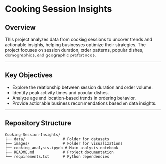 # Cooking Session Insights

## Overview
This project analyzes data from cooking sessions to uncover trends and actionable insights, helping businesses optimize their strategies. The project focuses on session duration, order patterns, popular dishes, demographics, and geographic preferences.

---

## Key Objectives
- Explore the relationship between session duration and order volume.
- Identify peak activity times and popular dishes.
- Analyze age and location-based trends in ordering behavior.
- Provide actionable business recommendations based on data insights.

---

## Repository Structure

```plaintext
Cooking-Session-Insights/
├── data/                 # Folder for datasets
├── images/               # Folder for visualizations
├── cooking_analysis.ipynb # Main analysis notebook
├── README.md             # Project documentation
└── requirements.txt      # Python dependencies
